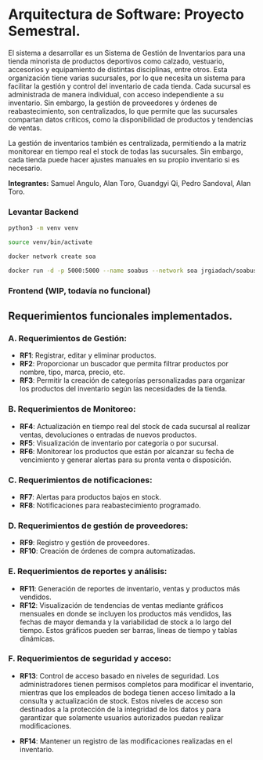 # Arquitectura de Software: Proyecto Semestral.

El sistema a desarrollar es un Sistema de Gestión de Inventarios para una tienda minorista de productos deportivos como calzado, vestuario, accesorios y equipamiento de distintas disciplinas, entre otros. Esta organización tiene varias sucursales, por lo que necesita un sistema para facilitar la gestión y control del inventario de cada tienda. Cada sucursal es administrada de manera individual, con acceso independiente a su inventario. Sin embargo, la gestión de proveedores y órdenes de reabastecimiento, son centralizados, lo que permite que las sucursales compartan datos críticos, como la disponibilidad de productos y tendencias de ventas.

La gestión de inventarios también es centralizada, permitiendo a la matriz monitorear en tiempo real el stock de todas las sucursales. Sin embargo, cada tienda puede hacer ajustes manuales en su propio inventario si es necesario.

**Integrantes:** Samuel Angulo, Alan Toro, Guandgyi Qi, Pedro Sandoval, Alan Toro.

### Levantar Backend

```bash
python3 -m venv venv

source venv/bin/activate

docker network create soa

docker run -d -p 5000:5000 --name soabus --network soa jrgiadach/soabus:v1
```
### Frontend (WIP, todavía no funcional)

## Requerimientos funcionales implementados.

### A. Requerimientos de Gestión:

- **RF1**: Registrar, editar y eliminar productos.
- **RF2**: Proporcionar un buscador que permita filtrar productos por nombre, tipo, marca, precio, etc.
- **RF3**: Permitir la creación de categorías personalizadas para organizar los productos del inventario según las necesidades de la tienda.

### B. Requerimientos de Monitoreo:

- **RF4**: Actualización en tiempo real del stock de cada sucursal al realizar ventas, devoluciones o entradas de nuevos productos.
- **RF5**: Visualización de inventario por categoría o por sucursal.
- **RF6**: Monitorear los productos que están por alcanzar su fecha de vencimiento y generar alertas para su pronta venta o disposición.

### C. Requerimientos de notificaciones:

- **RF7**: Alertas para productos bajos en stock.
- **RF8**: Notificaciones para reabastecimiento programado.

### D. Requerimientos de gestión de proveedores:

- **RF9**: Registro y gestión de proveedores.
- **RF10**: Creación de órdenes de compra automatizadas.

### E. Requerimientos de reportes y análisis:

- **RF11**: Generación de reportes de inventario, ventas y productos más vendidos.
- **RF12**: Visualización de tendencias de ventas mediante gráficos mensuales en donde se incluyen los productos más vendidos, las fechas de mayor demanda y la variabilidad de stock a lo largo del tiempo. Estos gráficos pueden ser barras, líneas de tiempo y tablas dinámicas.

### F. Requerimientos de seguridad y acceso:

- **RF13**: Control de acceso basado en niveles de seguridad. Los administradores tienen permisos completos para modificar el inventario, mientras que los empleados de bodega tienen acceso limitado a la consulta y actualización de stock. Estos niveles de acceso son destinados a la protección de la integridad de los datos y para garantizar que solamente usuarios autorizados puedan realizar modificaciones.

- **RF14**: Mantener un registro de las modificaciones realizadas en el inventario.

